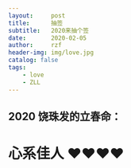 ```yaml
---
layout:     post
title:      抽签
subtitle:   2020来抽个签
date:       2020-02-05
author:     rzf
header-img: img/love.jpg
catalog: false
tags:
    - love
    - ZLL
---
```

## 2020 饶珠发的立春命：
# 心系佳人 ❤❤❤❤
